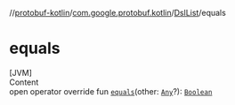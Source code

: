 //[protobuf-kotlin](/reference/kotlin/api-docs/)/[com.google.protobuf.kotlin](/reference/kotlin/api-docs/protobuf-kotlin/com.google.protobuf.kotlin/)/[DslList]()/equals

# equals

[JVM] \
Content \
open operator override fun [`equals`]()(other:
[`Any`](https://kotlinlang.org/api/latest/jvm/stdlib/kotlin/-any/index.html)?):
[`Boolean`](https://kotlinlang.org/api/latest/jvm/stdlib/kotlin/-boolean/index.html)
